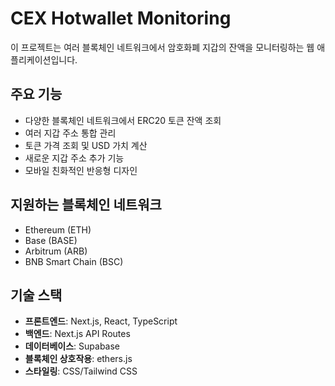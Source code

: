 
# CEX Hotwallet Monitoring

이 프로젝트는 여러 블록체인 네트워크에서 암호화폐 지갑의 잔액을 모니터링하는 웹 애플리케이션입니다.

## 주요 기능

- 다양한 블록체인 네트워크에서 ERC20 토큰 잔액 조회
- 여러 지갑 주소 통합 관리
- 토큰 가격 조회 및 USD 가치 계산
- 새로운 지갑 주소 추가 기능
- 모바일 친화적인 반응형 디자인

## 지원하는 블록체인 네트워크

- Ethereum (ETH)
- Base (BASE)
- Arbitrum (ARB)
- BNB Smart Chain (BSC)

## 기술 스택

- **프론트엔드**: Next.js, React, TypeScript
- **백엔드**: Next.js API Routes
- **데이터베이스**: Supabase
- **블록체인 상호작용**: ethers.js
- **스타일링**: CSS/Tailwind CSS


